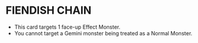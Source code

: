 # FIENDISH CHAIN

*   This card targets 1 face-up Effect Monster.
*   You cannot target a Gemini monster being treated as a Normal Monster.
